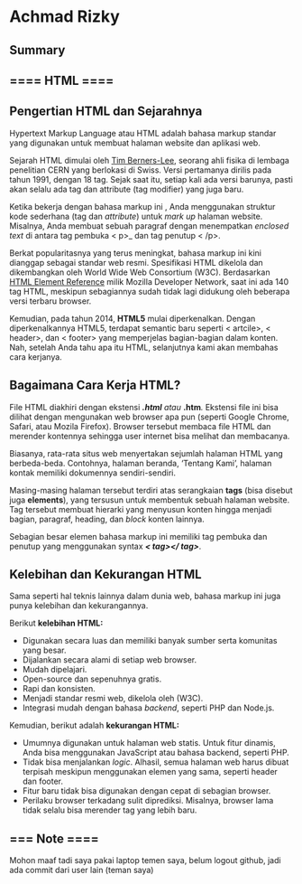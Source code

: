 # Achmad Rizky

## Summary

## ==== HTML ====

## Pengertian HTML dan Sejarahnya

Hypertext Markup Language atau HTML adalah bahasa markup standar yang digunakan untuk membuat halaman website dan aplikasi web.

Sejarah HTML dimulai oleh [Tim Berners-Lee](https://en.wikipedia.org/wiki/Tim_Berners-Lee), seorang ahli fisika di lembaga penelitian CERN yang berlokasi di Swiss. Versi pertamanya dirilis pada tahun 1991, dengan 18 tag. Sejak saat itu, setiap kali ada versi barunya, pasti akan selalu ada tag dan attribute (tag modifier) yang juga baru.

Ketika bekerja dengan bahasa markup ini , Anda menggunakan struktur kode sederhana (tag dan _attribute_) untuk _mark up_ halaman website. Misalnya, Anda membuat sebuah paragraf dengan menempatkan _enclosed text_ di antara tag pembuka < p>\_ dan tag penutup < /p>.

Berkat popularitasnya yang terus meningkat, bahasa markup ini kini dianggap sebagai standar web resmi. Spesifikasi HTML dikelola dan dikembangkan oleh World Wide Web Consortium (W3C). Berdasarkan [HTML Element Reference](https://developer.mozilla.org/en-US/docs/Web/HTML/Element) milik Mozilla Developer Network, saat ini ada 140 tag HTML, meskipun sebagiannya sudah tidak lagi didukung oleh beberapa versi terbaru browser.

Kemudian, pada tahun 2014, **HTML5** mulai diperkenalkan. Dengan diperkenalkannya HTML5, terdapat semantic baru seperti < artcile>, < header>, dan < footer> yang memperjelas bagian-bagian dalam konten. Nah, setelah Anda tahu apa itu HTML, selanjutnya kami akan membahas cara kerjanya.

## Bagaimana Cara Kerja HTML?

File HTML diakhiri dengan ekstensi _**.html**_ _atau_ **.htm**_._ Ekstensi file ini bisa dilihat dengan mengunakan web browser apa pun (seperti Google Chrome, Safari, atau Mozila Firefox). Browser tersebut membaca file HTML dan merender kontennya sehingga user internet bisa melihat dan membacanya.

Biasanya, rata-rata situs web menyertakan sejumlah halaman HTML yang berbeda-beda. Contohnya, halaman beranda, ‘Tentang Kami’, halaman kontak memiliki dokumennya sendiri-sendiri.

Masing-masing halaman tersebut terdiri atas serangkaian **tags** (bisa disebut juga **elements**), yang tersusun untuk membentuk sebuah halaman website. Tag tersebut membuat hierarki yang menyusun konten hingga menjadi bagian, paragraf, heading, dan _block_ konten lainnya.

Sebagian besar elemen bahasa markup ini memiliki tag pembuka dan penutup yang menggunakan syntax _**< tag></ tag>**_.

## Kelebihan dan Kekurangan HTML

Sama seperti hal teknis lainnya dalam dunia web, bahasa markup ini juga punya kelebihan dan kekurangannya.

Berikut **kelebihan HTML:**

- Digunakan secara luas dan memiliki banyak sumber serta komunitas yang besar.
- Dijalankan secara alami di setiap web browser.
- Mudah dipelajari.
- Open-source dan sepenuhnya gratis.
- Rapi dan konsisten.
- Menjadi standar resmi web, dikelola oleh (W3C).
- Integrasi mudah dengan bahasa _backend_, seperti PHP dan Node.js.

Kemudian, berikut adalah **kekurangan HTML:**

- Umumnya digunakan untuk halaman web statis. Untuk fitur dinamis, Anda bisa menggunakan JavaScript atau bahasa backend, seperti PHP.
- Tidak bisa menjalankan _logic_. Alhasil, semua halaman web harus dibuat terpisah meskipun menggunakan elemen yang sama, seperti header dan footer.
- Fitur baru tidak bisa digunakan dengan cepat di sebagian browser.
- Perilaku browser terkadang sulit diprediksi. Misalnya, browser lama tidak selalu bisa merender tag yang lebih baru.

## === Note ====

Mohon maaf tadi saya pakai laptop temen saya, belum logout github, jadi ada commit dari user lain (teman saya)
